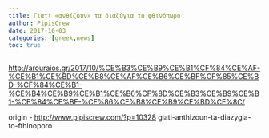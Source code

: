 ```yaml
---
title: Γιατί «ανθίζουν» τα διαζύγια το φθινόπωρο
author: PipisCrew
date: 2017-10-03
categories: [greek,news]
toc: true
---
```


http://arouraios.gr/2017/10/%CE%B3%CE%B9%CE%B1%CF%84%CE%AF-%CE%B1%CE%BD%CE%B8%CE%AF%CE%B6%CE%BF%CF%85%CE%BD-%CF%84%CE%B1-%CE%B4%CE%B9%CE%B1%CE%B6%CF%8D%CE%B3%CE%B9%CE%B1-%CF%84%CE%BF-%CF%86%CE%B8%CE%B9%CE%BD%CF%8C/

origin - http://www.pipiscrew.com/?p=10328 giati-anthizoun-ta-diazygia-to-fthinoporo